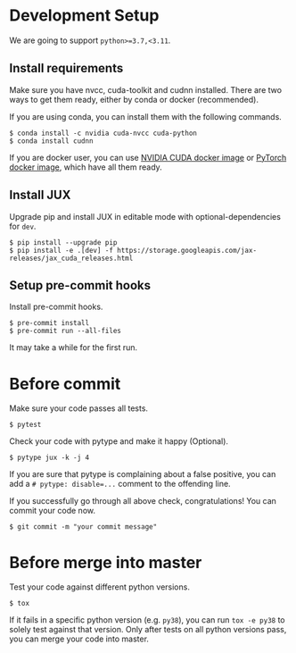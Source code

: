 # Development Setup

We are going to support `python>=3.7,<3.11`.

## Install requirements
Make sure you have nvcc, cuda-toolkit and cudnn installed. There are two ways to get them ready, either by conda or docker (recommended).

If you are using conda, you can install them with the following commands.
```console
$ conda install -c nvidia cuda-nvcc cuda-python
$ conda install cudnn
```
If you are docker user, you can use [NVIDIA CUDA docker image](https://catalog.ngc.nvidia.com/orgs/nvidia/containers/cuda) or [PyTorch docker image](https://catalog.ngc.nvidia.com/orgs/nvidia/containers/pytorch), which have all them ready.

## Install JUX
Upgrade pip and install JUX in editable mode with optional-dependencies for `dev`.
```console
$ pip install --upgrade pip
$ pip install -e .[dev] -f https://storage.googleapis.com/jax-releases/jax_cuda_releases.html
```

## Setup pre-commit hooks
Install pre-commit hooks.
```console
$ pre-commit install
$ pre-commit run --all-files
```
It may take a while for the first run.

# Before commit
Make sure your code passes all tests.
```console
$ pytest
```

Check your code with pytype and make it happy (Optional).
```console
$ pytype jux -k -j 4
```
If you are sure that pytype is complaining about a false positive, you can add a `# pytype: disable=...` comment to the offending line.

If you successfully go through all above check, congratulations! You can commit your code now.
```console
$ git commit -m "your commit message"
```

# Before merge into master
Test your code against different python versions.
```console
$ tox
```
If it fails in a specific python version (e.g. `py38`), you can run `tox -e py38` to solely test against that version. Only after tests on all python versions pass, you can merge your code into master.
